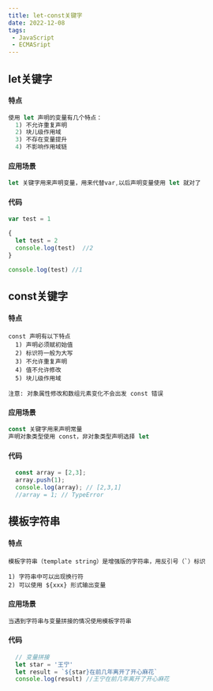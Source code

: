 ```yaml
---
title: let-const关键字
date: 2022-12-08
tags:
 - JavaScript 
 - ECMASript
---
```


## let关键字

#### 特点
```js
使用 let 声明的变量有几个特点：
  1) 不允许重复声明
  2) 块儿级作用域
  3) 不存在变量提升
  4) 不影响作用域链
```

#### 应用场景
```js
let 关键字用来声明变量，用来代替var,以后声明变量使用 let 就对了
```

#### 代码
```js
var test = 1

{
  let test = 2
  console.log(test)  //2
}

console.log(test) //1
```

## const关键字
#### 特点
```
const 声明有以下特点
  1) 声明必须赋初始值
  2) 标识符一般为大写
  3) 不允许重复声明
  4) 值不允许修改
  5) 块儿级作用域

注意: 对象属性修改和数组元素变化不会出发 const 错误
```

#### 应用场景
```js
const 关键字用来声明常量
声明对象类型使用 const，非对象类型声明选择 let
```

#### 代码
```js
  const array = [2,3];
  array.push(1);
  console.log(array); // [2,3,1]
  //array = 1; // TypeError
```

## 模板字符串
#### 特点

```
模板字符串（template string）是增强版的字符串，用反引号（`）标识

1) 字符串中可以出现换行符
2) 可以使用 ${xxx} 形式输出变量
```
#### 应用场景
```js
当遇到字符串与变量拼接的情况使用模板字符串
```

#### 代码
```js
  // 变量拼接
  let star = '王宁'
  let result = `${star}在前几年离开了开心麻花`
  console.log(result) //王宁在前几年离开了开心麻花
```
